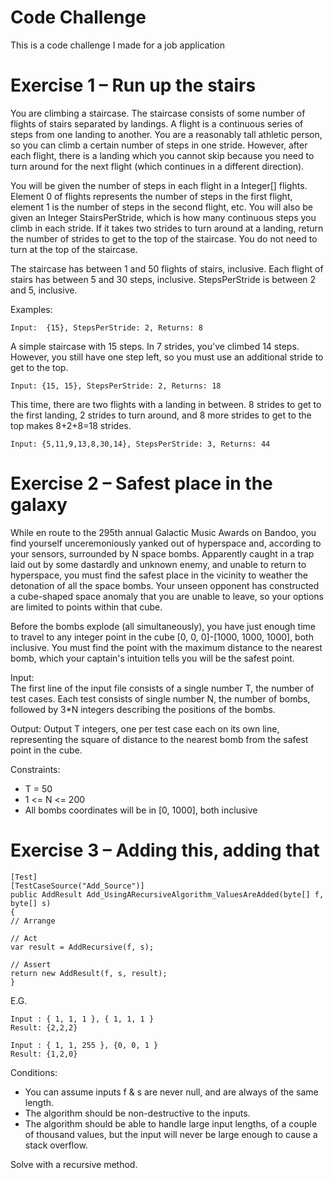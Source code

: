 # Code Challenge
This is a code challenge I made for a job application

# Exercise 1 – Run up the stairs

You are climbing a staircase. The staircase consists of some number of flights of stairs separated by landings. A flight is a continuous series of steps from one landing to another. You are a reasonably tall athletic person, so you can climb a certain number of steps in one stride. However, after each flight, there is a landing which you cannot skip because you need to turn around for the next flight (which continues in a different direction).

You will be given the number of steps in each flight in a Integer[] flights. Element 0 of flights represents the number of steps in the first flight, element 1 is the number of steps in the second flight, etc. You will also be given an Integer StairsPerStride, which is how many continuous steps you climb in each stride. If it takes two strides to turn around at a landing, return the number of strides to get to the top of the staircase. You do not need to turn at the top of the staircase.

The staircase has between 1 and 50 flights of stairs, inclusive. Each flight of stairs has between 5 and 30 steps, inclusive. StepsPerStride is between 2 and 5, inclusive.

Examples:

	Input:  {15}, StepsPerStride: 2, Returns: 8

A simple staircase with 15 steps. In 7 strides, you've climbed 14 steps. However, you still have one step left, so you must use an additional stride to get to the top.

	Input: {15, 15}, StepsPerStride: 2, Returns: 18

This time, there are two flights with a landing in between. 8 strides to get to the first landing, 2 strides to turn around, and 8 more strides to get to the top makes 8+2+8=18 strides.

	Input: {5,11,9,13,8,30,14}, StepsPerStride: 3, Returns: 44 

# Exercise 2 – Safest place in the galaxy

While en route to the 295th annual Galactic Music Awards on Bandoo, you find yourself unceremoniously yanked out of hyperspace and, according to your sensors, surrounded by N space bombs.  Apparently caught in a trap laid out by some dastardly and unknown enemy, and unable to return to hyperspace, you must find the safest place in the vicinity to weather the detonation of all the space bombs.  Your unseen opponent has constructed a cube-shaped space anomaly that you are unable to leave, so your options are limited to points within that cube.
 
Before the bombs explode (all simultaneously), you have just enough time to travel to any integer point in the cube [0, 0, 0]-[1000, 1000, 1000], both inclusive.  You must find the point with the maximum distance to the nearest bomb, which your captain's intuition tells you will be the safest point.
 
Input:  
The first line of the input file consists of a single number T, the number of test cases. Each test consists of single number N, the number of bombs, followed by 3*N integers describing the positions of the bombs.
 
Output:
Output T integers, one per test case each on its own line, representing the square of distance to the nearest bomb from the safest point in the cube.
 
Constraints:
- T = 50
- 1 <= N <= 200
- All bombs coordinates will be in [0, 1000], both inclusive
 
# Exercise 3 – Adding this, adding that
```
[Test]
[TestCaseSource("Add_Source")]
public AddResult Add_UsingARecursiveAlgorithm_ValuesAreAdded(byte[] f, byte[] s)
{
// Arrange

// Act
var result = AddRecursive(f, s);

// Assert
return new AddResult(f, s, result);
}
```

E.G.

	Input : { 1, 1, 1 }, { 1, 1, 1 }
	Result: {2,2,2}

	Input : { 1, 1, 255 }, {0, 0, 1 }
	Result: {1,2,0}

Conditions:
- You can assume inputs f & s are never null, and are always of the same length. 
- The algorithm should be non-destructive to the inputs.
- The algorithm should be able to handle large input lengths, of a couple of thousand values, but the input will never be large enough to cause a stack overflow.

Solve with a recursive method.
